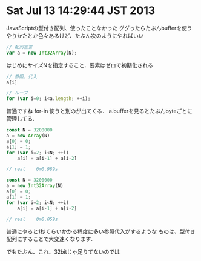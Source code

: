 # Sat Jul 13 14:29:44 JST 2013

JavaScriptの型付き配列、使ったことなかった
ググったらたぶんbufferを使うやりかたとか色々あるけど、たぶん次のようにやればいい

```javascript
// 配列宣言
var a = new Int32Array(N);
```
はじめにサイズNを指定すること．要素はゼロで初期化される

```javascript
// 参照、代入
a[i]
```

```javascript
// ループ
for (var i=0; i<a.length; ++i);
```

普通ですね
for-in 使うと別のが出てくる．
a.bufferを見るとたぶんbyteごとに管理してる.

```javascript
const N = 3200000
a = new Array(N)
a[0] = 0;
a[1] = 1;
for (var i=2; i<N; ++i)
    a[i] = a[i-1] + a[i-2]

// real    0m0.989s
```
 
```javascript
const N = 3200000
a = new Int32Array(N)
a[0] = 0;
a[1] = 1;
for (var i=2; i<N; ++i)
    a[i] = a[i-1] + a[i-2]

// real    0m0.059s
```

普通にやると1秒くらいかかる程度に多い参照代入がするような
ものは、型付き配列にすることで大変速くなります.

でもたぶん、これ、32bitじゃ足りてないのでは

